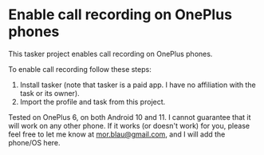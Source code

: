 # Enable call recording on OnePlus phones
This tasker project enables call recording on OnePlus phones.

To enable call recording follow these steps:

1. Install tasker (note that tasker is a paid app. I have no affiliation with the task or its owner).
2. Import the profile and task from this project.

Tested on OnePlus 6, on both Android 10 and 11.
I cannot guarantee that it will work on any other phone. If it works (or doesn't work) for you, please feel free to let me know at mor.blau@gmail.com, and I will add the phone/OS here.
